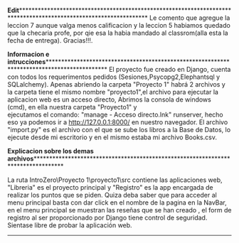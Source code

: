 **********Edit***************************************************************************************************************************
Le comento que agregue la leccion 7 aunque valga menos calificacion y la leccion 5 habiamos quedado que la checaria profe, por qie esa la habia mandado al classrom(alla esta la fecha de entrega).
Gracias!!!.

**********Informacion e intrucciones*****************************************************************************************************
El proyecto fue creado en Django, cuenta con todos los requerimentos pedidos (Sesiones,Psycopg2,Elephantsql y SQLalchemy).
Apenas abriendo la carpeta "Proyecto 1" habrá 2 archivos y la carpeta tiene el mismo nombre "proyecto1",el archivo para ejecutar 
la aplicacion web es un acceso directo, Abrimos la consola de windows (cmd), en ella nuestra carpeta "Proyecto1" y  
ejecutamos el comando: "manage - Acceso directo.lnk" runserver, hecho eso ya podemos ir a http://127.0.0.1:8000/ en nuestro navegador.
El  archivo "import.py"
es el archivo con el que se sube los libros a la Base de Datos, lo ejecute desde mi escritorio y en el mismo estaba mi archivo Books.csv.

**********Explicacion sobre los demas archivos*******************************************************************************************

La ruta IntroZero\Proyecto 1\proyecto1\src contiene las aplicaciones web, "Libreria" es el proyecto principal y "Registro" es la app 
encargada de realizar los puntos que se piden.
Quiza deba saber que para acceder al menu principal basta con dar click en el nombre de la pagina en la NavBar, en el menu principal se
muestran las reseñas que se han creado , el form de registro al ser proporcionado por Django tiene control de seguridad.
Sientase libre de probar la aplicación web.

****************************************************************************************************************************************
